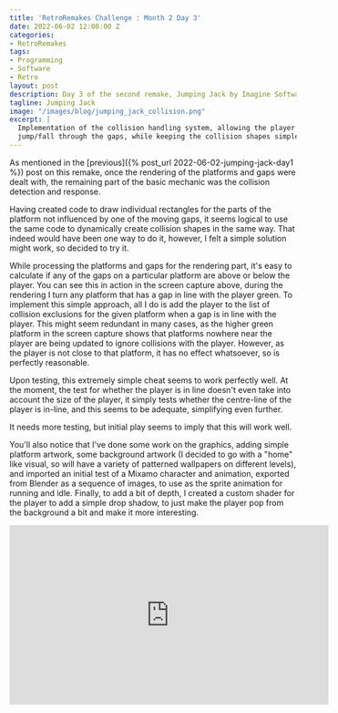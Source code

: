 ```yaml
---
title: 'RetroRemakes Challenge : Month 2 Day 3'
date: 2022-06-02 12:08:00 Z
categories:
- RetroRemakes
tags:
- Programming
- Software
- Retro
layout: post
description: Day 3 of the second remake, Jumping Jack by Imagine Software.
tagline: Jumping Jack
image: "/images/blog/jumping_jack_collision.png"
excerpt: |
  Implementation of the collision handling system, allowing the player to
  jump/fall through the gaps, while keeping the collision shapes simple.
---
```


As mentioned in the [previous]({% post_url 2022-06-02-jumping-jack-day1 %}) post 
on this remake, once the rendering of the platforms and gaps were dealt with,
the remaining part of the basic mechanic was the collision detection and
response. 

Having created code to draw individual rectangles for the parts of the platform
not influenced by one of the moving gaps, it seems logical to use the same
code to dynamically create collision shapes in the same way. That indeed would
have been one way to do it, however, I felt a simple solution might work, so
decided to try it.

While processing the platforms and gaps for the rendering part, it's easy to
calculate if any of the gaps on a particular platform are above or below the 
player. You can see this in action in the screen capture above, during the
rendering I turn any platform that has a gap in line with the player green. To
implement this simple approach, all I do is add the player to the list of 
collision exclusions for the given platform when a gap is in line with the
player. This might seem redundant in many cases, as the higher green platform
in the screen capture shows that platforms nowhere near the player are being
updated to ignore collisions with the player. However, as the player is not 
close to that platform, it has no effect whatsoever, so is perfectly reasonable.

Upon testing, this extremely simple cheat seems to work perfectly well. At the
moment, the test for whether the player is in line doesn't even take into 
account the size of the player, it simply tests whether the centre-line of the
player is in-line, and this seems to be adequate, simplifying even further.

It needs more testing, but initial play seems to imply that this will work well.

You'll also notice that I've done some work on the graphics, adding simple 
platform artwork, some background artwork (I decided to go with a "home" like
visual, so will have a variety of patterned wallpapers on different levels),
and imported an initial test of a Mixamo character and animation, exported
from Blender as a sequence of images, to use as the sprite animation for running
and idle. Finally, to add a bit of depth, I created a custom shader for the
player to add a simple drop shadow, to just make the player pop from the
background a bit and make it more interesting.

<iframe width="560" height="315" src="https://www.youtube.com/embed/Lz00EvfDU8c" title="YouTube video player" frameborder="0" allow="accelerometer; autoplay; clipboard-write; encrypted-media; gyroscope; picture-in-picture" allowfullscreen></iframe>
